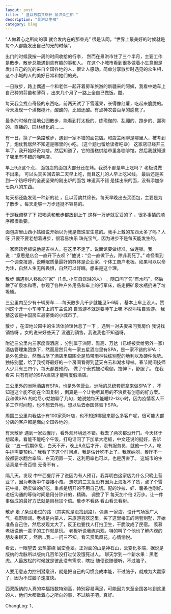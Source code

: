 ```yaml
---
layout: post
title: " 且以芳韵共绵长—景洪众生相 "
description: "景洪众生相"
category: blog
---
```


“人做着心之所向的事 就会发内在的那束光” 很是认同，“世界上最美好的时候就是每个人都能发出自己的光的时候”。

出门的时候我按一周的时间收拾的行李，
然而在景洪市住了三个半月，主要工作是散步，散步总能遇到些有趣的事和人。
在这个小城市看到很多做着小生意但是发出自己的光的来自全国各地的人，很让人感动。简单分享散步时遇见的众生相，这个小城的人的美好日常和她们的光。

一日散步，路上偶遇一个和老伴一起开着房车旅游的新疆来的阿姨，我看中她车上自己种的蒜苗和薄荷 ，出来几个月了一路上全自己做饭。酷。

每天我会找点奇怪的东西吃，前两天试了下雪莲果，长得像红薯，吃起来脆脆的。今天发现一个滇橄榄汁，酸酸的，比醋还酸。有点神农尝百草的感觉了。

最多的时候在湿地公园散步，能看到打太极的、练瑜伽的、乱蹦的、跑步的、遛狗的、直播的、园林绿化的……。

有一日，换了一条路散步，遇到一家不错的面包店。和店主闲聊是哪里人，被考到了，炮仗我居然不知道是哪里的小吃。（这个题也留给读者吧😄）
这家店已经开三年了，我开始好奇为啥。然后知道了，它的蛋糕供给市里各咖啡馆。然后我就知道了哪里有不错的咖啡店。

早上9点这个点， 面包店的面包大部分还在烤。我说不都是早上吃吗？
老板说做不出来， 可以头天买回去第二天早上吃，而且这儿的人早上吃米线。
最后还是买到一个热呼呼的全麦坚果的刚出炉的面包 味道真不错 是揉出来的面，没有添加杂七杂八的东西。

每天都还能发现一种新的花 ，且以芳韵共绵长。每天早晚出去买面包，主要是为了散步 。每天走够一万步还挺不容易的。

于是我调整了下 把喝茶和散步都放到上午
这样一万步就妥妥的了 ，很多事情的顺序都很重要。

面包店里山西小姑娘说开始以为我是做珠宝生意的。我手上戴的东西太多了吗？人呀 只要不要老想着进步，很容易快乐 珠光宝气，因为进步不是每天能发生的。

一家面馆老板说他是吉林人，在这里不走了。说面馆要做标准，做连锁。我说：“意思是店会一直开下去呗？”他说：“会一直做下去，除非我死了。”
难怪看到一个调查报道，说睡眠质量最好的群体是企业家、个体工商户老板。如果可以以命为注，自然人生无所畏惧，自然可以好眠。想来是这个理。

散步 偶遇别人移动的“家”（1.6L 小车自驾游的人） ，随口问了句“有水吗”，然后蹭了矿泉水和枣，参观了各种户外用品和车上的行军床，临走把矿泉水瓶扔进了垃圾桶。

三公里内至少有十辆房车……每天散步几千步就能见5-6辆 ，基本上车上没人。赞同这个开一小车睡车上的车主说的 自驾游不就是要睡车上嘛 不然叫啥自驾游。
我猜这该是中国房车最密集的小城市了。

散步 ，在湿地公园中的生活体验馆休息了一下 ，遇到一对夫妻来问我房价 我说找销售呀 。女的说来好些天了 没遇到销售。我说我也不知道呀。

附近三公里内三家度假酒店 ，分别属于洲际、雅高、万达（已经被卖给另外一家）酒店管理集团旗下，然而居然只有一家五星酒店里有SPA，是一家不错的SPA ：是外包营业，然而占尽了酒店里周围全是热带雨林独栋别墅的地利以及硬件优势。独栋别墅，给了我视野最好的一个房间看得到蓝天白云和湖水绿植。春节期间技师人少只有三四个，每天都要预约。
做了个泰式被动瑜伽，拉伸下，舒服了。
在我看来 只有有好的SPA酒店才能叫度假酒店。

三公里外的洲际酒店有SPA，也是外包营业。洲际的总统套房拿来做SPA了 ，不知道这个能不能在全国复制 ，倒真是一个让物尽其用的不浪费有创意的好方案。
我和做SPA 的哈尼小姑娘聊了几句，她说她每天能睡12-13小时，因为疫情客人不多工作时间短，也不想去外地。想以后去泰国体验下SPA。

周围三公里内我估计有100家茶叶店，也不知道哪里来那么多客户呢，很可能大部分店的客户都是面向全国各地的。

有天散步 遇到一家西餐厅，看外观环境还不错。我去了两次都没开门。今天终于想起来，看能不能吃个午饭，打电话问了下加拿大老板，中文还说的挺好，告诉我：“五一假期休息，白天不开，晚上6点后才开，没有服务员，就他一个人，吃牛排需要预约。” 我看了下这个时间点，我是估计吃不上了。我就纳闷，餐厅不一般都要求翻台率嘛，白天闲置一天，这利用率也可以，也是厉害了。
这城市的生活真是千奇百怪 无奇不有 。

隔几天，发现 中午西餐厅开了说因为有人预订。我弄明白这家店为什么只晚上营业了，因为老板中午要接小孩。
想吃的三文鱼没有因为上海发不了货，点了个雪花牛排，确实做的好吃，重点是切开的不用自己切。配的沙拉、虾、薯条也刚好。老板沟通的等待时间是用分钟计的，精确。
调整了下 每天加个倍 2万步。让一件事做成的最好方法就是目标加个倍。散步不看路 看山看云看树。

散步 走了条没走过的路 （其实就是没找到路），偶遇 一家店，设计气场宽广大气，视野廖阔。老板是内蒙人，来旅游喜欢这里，买了这里楼王的两套别墅，开始准备自己住，然后发现太大了，反正也要找人打扫卫生，干脆改成了民宿。
羡慕老板说他一辈子的工作就是玩。
老板听说我练内观，特的叫了个他也了解内观的朋友来聊天 ，然后…我…一问三不知。看云赏凤凰花，心情愉悦。

看云，一眼望去 云蒸雾绕 层峦叠翠。正对面的山是神石山，云变化多端，据说是版纳的龙脉所以版纳几百年没打过仗没饿死过人。
聊天学到一个新水果：黑老虎。人最放松的时候就是彼此没有需求，瞎扯 随便说随便听，不过脑子。

人要用意志力控制潜意识，就是把自己的习惯变成本能，不过脑子，就成为大赢家了，因为不过脑子速度快。

西双版纳的人真的幸福指数特别高，特别容易满足，可能因为来至全国各地到这里的人，他们大都做着心之所向的事，不过脑子吧。真好。

ChangLog:
1、
